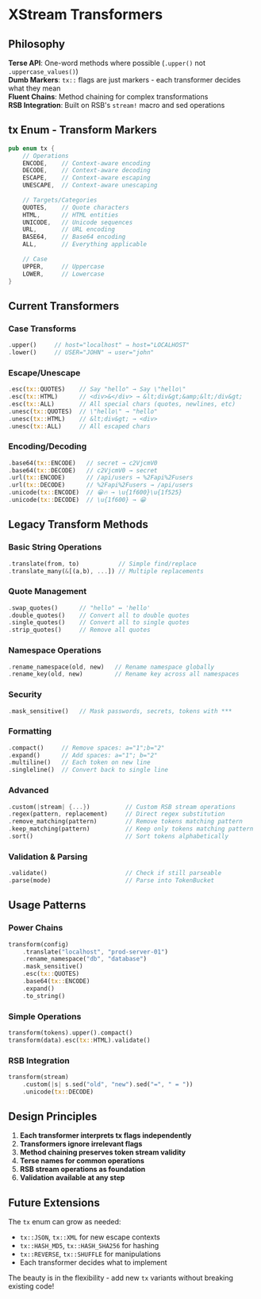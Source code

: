 # XStream Transformers

## Philosophy

**Terse API**: One-word methods where possible (`.upper()` not `.uppercase_values()`)  
**Dumb Markers**: `tx::` flags are just markers - each transformer decides what they mean  
**Fluent Chains**: Method chaining for complex transformations  
**RSB Integration**: Built on RSB's `stream!` macro and sed operations  

## tx Enum - Transform Markers

```rust
pub enum tx {
    // Operations
    ENCODE,    // Context-aware encoding
    DECODE,    // Context-aware decoding  
    ESCAPE,    // Context-aware escaping
    UNESCAPE,  // Context-aware unescaping
    
    // Targets/Categories
    QUOTES,    // Quote characters
    HTML,      // HTML entities
    UNICODE,   // Unicode sequences
    URL,       // URL encoding
    BASE64,    // Base64 encoding
    ALL,       // Everything applicable
    
    // Case
    UPPER,     // Uppercase
    LOWER,     // Lowercase
}
```

## Current Transformers

### Case Transforms
```rust
.upper()     // host="localhost" → host="LOCALHOST"
.lower()     // USER="JOHN" → user="john"
```

### Escape/Unescape
```rust
.esc(tx::QUOTES)    // Say "hello" → Say \"hello\"
.esc(tx::HTML)      // <div>&</div> → &lt;div&gt;&amp;&lt;/div&gt;
.esc(tx::ALL)       // All special chars (quotes, newlines, etc)
.unesc(tx::QUOTES)  // \"hello\" → "hello"
.unesc(tx::HTML)    // &lt;div&gt; → <div>
.unesc(tx::ALL)     // All escaped chars
```

### Encoding/Decoding
```rust
.base64(tx::ENCODE)   // secret → c2VjcmV0
.base64(tx::DECODE)   // c2VjcmV0 → secret
.url(tx::ENCODE)      // /api/users → %2Fapi%2Fusers
.url(tx::DECODE)      // %2Fapi%2Fusers → /api/users
.unicode(tx::ENCODE)  // 😀🔥 → \u{1f600}\u{1f525}
.unicode(tx::DECODE)  // \u{1f600} → 😀
```

## Legacy Transform Methods

### Basic String Operations
```rust
.translate(from, to)           // Simple find/replace
.translate_many(&[(a,b), ...]) // Multiple replacements
```

### Quote Management
```rust
.swap_quotes()      // "hello" ↔ 'hello'
.double_quotes()    // Convert all to double quotes
.single_quotes()    // Convert all to single quotes
.strip_quotes()     // Remove all quotes
```

### Namespace Operations  
```rust
.rename_namespace(old, new)   // Rename namespace globally
.rename_key(old, new)         // Rename key across all namespaces
```

### Security
```rust
.mask_sensitive()   // Mask passwords, secrets, tokens with ***
```

### Formatting
```rust
.compact()     // Remove spaces: a="1";b="2"
.expand()      // Add spaces: a="1"; b="2"  
.multiline()   // Each token on new line
.singleline()  // Convert back to single line
```

### Advanced
```rust
.custom(|stream| {...})          // Custom RSB stream operations
.regex(pattern, replacement)     // Direct regex substitution
.remove_matching(pattern)        // Remove tokens matching pattern
.keep_matching(pattern)          // Keep only tokens matching pattern
.sort()                          // Sort tokens alphabetically
```

### Validation & Parsing
```rust
.validate()                      // Check if still parseable
.parse(mode)                     // Parse into TokenBucket
```

## Usage Patterns

### Power Chains
```rust
transform(config)
    .translate("localhost", "prod-server-01")
    .rename_namespace("db", "database")
    .mask_sensitive()
    .esc(tx::QUOTES)
    .base64(tx::ENCODE)
    .expand()
    .to_string()
```

### Simple Operations
```rust
transform(tokens).upper().compact()
transform(data).esc(tx::HTML).validate()
```

### RSB Integration
```rust
transform(stream)
    .custom(|s| s.sed("old", "new").sed("=", " = "))
    .unicode(tx::DECODE)
```

## Design Principles

1. **Each transformer interprets tx flags independently**
2. **Transformers ignore irrelevant flags** 
3. **Method chaining preserves token stream validity**
4. **Terse names for common operations**
5. **RSB stream operations as foundation**
6. **Validation available at any step**

## Future Extensions

The `tx` enum can grow as needed:
- `tx::JSON`, `tx::XML` for new escape contexts
- `tx::HASH_MD5`, `tx::HASH_SHA256` for hashing
- `tx::REVERSE`, `tx::SHUFFLE` for manipulations
- Each transformer decides what to implement

The beauty is in the flexibility - add new `tx` variants without breaking existing code!